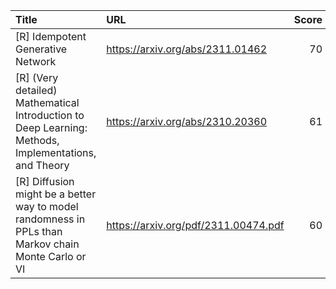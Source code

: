 | Title                                                                                                | URL                                  |   Score | Date                |
|:-----------------------------------------------------------------------------------------------------|:-------------------------------------|--------:|:--------------------|
| [R] Idempotent Generative Network                                                                    | https://arxiv.org/abs/2311.01462     |      70 | 2023-11-06 03:42:43 |
| [R] (Very detailed) Mathematical Introduction to Deep Learning: Methods, Implementations, and Theory | https://arxiv.org/abs/2310.20360     |      61 | 2023-11-06 14:34:04 |
| [R] Diffusion might be a better way to model randomness in PPLs than Markov chain Monte Carlo or VI  | https://arxiv.org/pdf/2311.00474.pdf |      60 | 2023-11-05 16:20:26 |